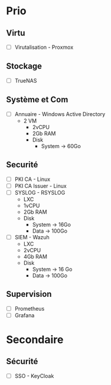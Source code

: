 # Prio
## Virtu
- [ ] Virutalisation - Proxmox

## Stockage
- [ ] TrueNAS

## Système et Com
- [ ] Annuaire - Windows Active Directory
	- 2 VM
		- 2vCPU
		- 2Gb RAM
		- Disk
			- System -> 60Go

## Securité
- [ ] PKI CA - Linux
- [ ] PKI CA Issuer - Linux
- [ ] SYSLOG - RSYSLOG
	- LXC
	- 1vCPU
	- 2Gb RAM
	- Disk
		- System -> 16Go
		- Data -> 100Go
- [ ] SIEM - Wazuh
	- LXC 
	- 2vCPU
	- 4Gb RAM
	- Disk
		- System -> 16 Go
		- Data -> 100Go
## Supervision
- [ ] Prometheus
- [ ] Grafana

# Secondaire

## Sécurité
- [ ] SSO - KeyCloak